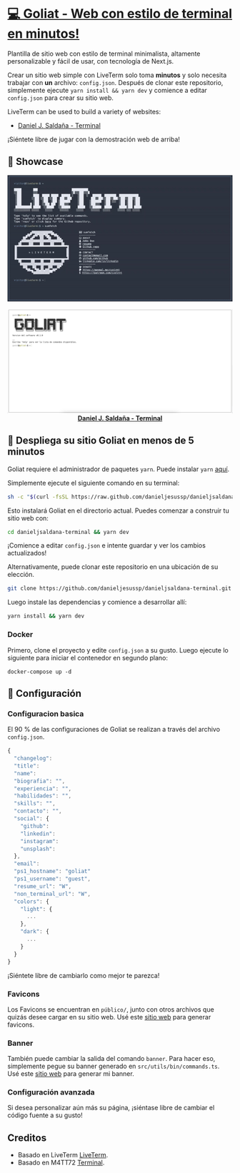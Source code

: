 # [💻 Goliat - Web con estilo de terminal en minutos!](https://terminal.danieljsaldaña.com)

Plantilla de sitio web con estilo de terminal minimalista, altamente personalizable y fácil de usar, con tecnología de Next.js.

Crear un sitio web simple con LiveTerm solo toma **minutos** y solo necesita trabajar con **un** archivo: `config.json`. Después de clonar este repositorio, simplemente ejecute `yarn install && yarn dev` y comience a editar `config.json` para crear su sitio web.

LiveTerm can be used to build a variety of websites:

- [Daniel J. Saldaña - Terminal](https://terminal.danieljsaldaña.com)

¡Siéntete libre de jugar con la demostración web de arriba!

## 📸 Showcase

<p align="center">
<img src="./demo/demo.gif" width="600"><br>
</p>

<p align="center">
<img src="./demo/goliat.png" width="600"><br>
<strong><a href="https://terminal.danieljsaldaña.com" target=_blank>Daniel J. Saldaña - Terminal</a></strong>
</p>

## 🚀 Despliega su sitio Goliat en menos de 5 minutos

Goliat requiere el administrador de paquetes `yarn`. Puede instalar `yarn` [aquí](https://classic.yarnpkg.com/lang/en/docs/install/).

Simplemente ejecute el siguiente comando en su terminal:

```bash
sh -c "$(curl -fsSL https://raw.github.com/danieljesussp/danieljsaldana-terminal/blob/main/install/install.sh)"
```

Esto instalará Goliat en el directorio actual. Puedes comenzar a construir tu sitio web con:

```bash
cd danieljsaldana-terminal && yarn dev
```

¡Comience a editar `config.json` e intente guardar y ver los cambios actualizados!

Alternativamente, puede clonar este repositorio en una ubicación de su elección.

```bash
git clone https://github.com/danieljesussp/danieljsaldana-terminal.git && cd danieljsaldana-terminal
```

Luego instale las dependencias y comience a desarrollar allí:

```bash
yarn install && yarn dev
```

### Docker

Primero, clone el proyecto y edite `config.json` a su gusto. Luego ejecute lo siguiente para iniciar el contenedor en segundo plano:

```shell
docker-compose up -d
```

## 📄 Configuración

### Configuracion basica

El 90 % de las configuraciones de Goliat se realizan a través del archivo `config.json`.

```javascript
{
  "changelog": 
  "title": 
  "name": 
  "biografia": "",
  "experiencia": "",
  "habilidades": "",
  "skills": "",
  "contacto": "",  
  "social": {
    "github": 
    "linkedin": 
    "instagram": 
    "unsplash":
  },
  "email": 
  "ps1_hostname": "goliat" 
  "ps1_username": "guest", 
  "resume_url": "W", 
  "non_terminal_url": "W",
  "colors": {
    "light": {
      ...
    },
    "dark": {
      ... 
    }
  }
}
```

¡Siéntete libre de cambiarlo como mejor te parezca!

### Favicons

Los Favicons se encuentran en `público/`, junto con otros archivos que quizás desee cargar en su sitio web. Usé este [sitio web](https://www.favicon-generator.org/) para generar favicons.

### Banner

También puede cambiar la salida del comando `banner`. Para hacer eso, simplemente pegue su banner generado en `src/utils/bin/commands.ts`. Usé este [sitio web](https://manytools.org/hacker-tools/ascii-banner) para generar mi banner.

### Configuración avanzada

Si desea personalizar aún más su página, ¡siéntase libre de cambiar el código fuente a su gusto!

## Creditos

- Basado en LiveTerm [LiveTerm](https://github.com/Cveinnt/LiveTerm).
- Basado en M4TT72 [Terminal](https://github.com/m4tt72/terminal).
